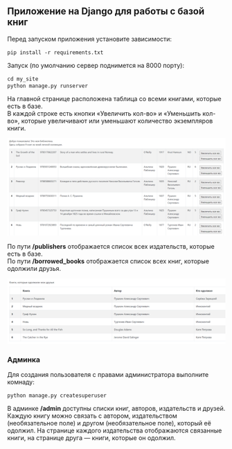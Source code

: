 ## Приложение на Django для работы с базой книг

Перед запуском приложения установите зависимости:
```
pip install -r requirements.txt
```

Запуск (по умолчанию сервер поднимется на 8000 порту):

```
cd my_site
python manage.py runserver
```

На главной странице расположена таблица со всеми книгами, которые есть в базе.  
В каждой строке есть кнопки «Увеличить кол-во» и «Уменьшить кол-во», которые увеличивают или уменьшают количество экземпляров книги.  

![Books](/preview_images/lib.png)
  
По пути **/publishers** отображается список всех издательств, которые есть в базе.  
По пути **/borrowed_books** отображается список всех книг, которые одолжили друзья.  

![Friends](/preview_images/friends.png)

### Админка
Для создания пользователя с правами администратора выполните комнаду:
```
python manage.py createsuperuser
```

В админке **/admin** доступны списки книг, авторов, издательств и друзей.  
Каждую книгу можно связать с автором, издательством (необязательное поле) и другом (необязательное поле), который её одолжил. На странице каждого издательства отображаются связанные книги, на странице друга — книги, которые он одолжил.

